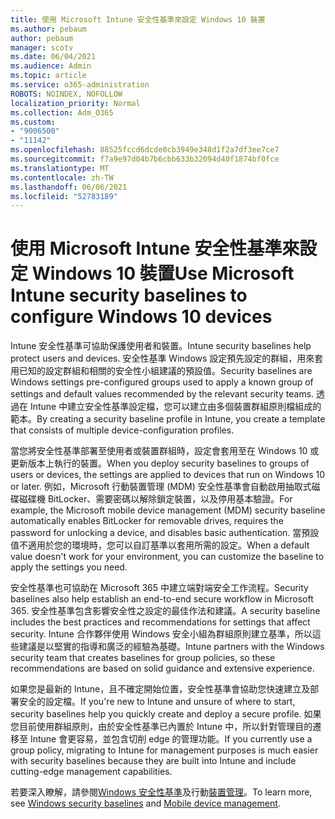 ```yaml
---
title: 使用 Microsoft Intune 安全性基準來設定 Windows 10 裝置
ms.author: pebaum
author: pebaum
manager: scotv
ms.date: 06/04/2021
ms.audience: Admin
ms.topic: article
ms.service: o365-administration
ROBOTS: NOINDEX, NOFOLLOW
localization_priority: Normal
ms.collection: Adm_O365
ms.custom:
- "9006500"
- "11142"
ms.openlocfilehash: 88525fccd6dcde0cb3949e348d1f2a7df3ee7ce7
ms.sourcegitcommit: f7a9e97d04b7b6cbb633b32094d40f1874bf0fce
ms.translationtype: MT
ms.contentlocale: zh-TW
ms.lasthandoff: 06/06/2021
ms.locfileid: "52783189"
---
```

# <a name="use-microsoft-intune-security-baselines-to-configure-windows-10-devices"></a><span data-ttu-id="03bff-102">使用 Microsoft Intune 安全性基準來設定 Windows 10 裝置</span><span class="sxs-lookup"><span data-stu-id="03bff-102">Use Microsoft Intune security baselines to configure Windows 10 devices</span></span>

<span data-ttu-id="03bff-103">Intune 安全性基準可協助保護使用者和裝置。</span><span class="sxs-lookup"><span data-stu-id="03bff-103">Intune security baselines help protect users and devices.</span></span> <span data-ttu-id="03bff-104">安全性基準 Windows 設定預先設定的群組，用來套用已知的設定群組和相關的安全性小組建議的預設值。</span><span class="sxs-lookup"><span data-stu-id="03bff-104">Security baselines are Windows settings pre-configured groups used to apply a known group of settings and default values recommended by the relevant security teams.</span></span> <span data-ttu-id="03bff-105">透過在 Intune 中建立安全性基準設定檔，您可以建立由多個裝置群組原則檔組成的範本。</span><span class="sxs-lookup"><span data-stu-id="03bff-105">By creating a security baseline profile in Intune, you create a template that consists of multiple device-configuration profiles.</span></span>

<span data-ttu-id="03bff-106">當您將安全性基準部署至使用者或裝置群組時，設定會套用至在 Windows 10 或更新版本上執行的裝置。</span><span class="sxs-lookup"><span data-stu-id="03bff-106">When you deploy security baselines to groups of users or devices, the settings are applied to devices that run on Windows 10 or later.</span></span> <span data-ttu-id="03bff-107">例如，Microsoft 行動裝置管理 (MDM) 安全性基準會自動啟用抽取式磁碟磁碟機 BitLocker、需要密碼以解除鎖定裝置，以及停用基本驗證。</span><span class="sxs-lookup"><span data-stu-id="03bff-107">For example, the Microsoft mobile device management (MDM) security baseline automatically enables BitLocker for removable drives, requires the password for unlocking a device, and disables basic authentication.</span></span> <span data-ttu-id="03bff-108">當預設值不適用於您的環境時，您可以自訂基準以套用所需的設定。</span><span class="sxs-lookup"><span data-stu-id="03bff-108">When a default value doesn't work for your environment, you can customize the baseline to apply the settings you need.</span></span>

<span data-ttu-id="03bff-109">安全性基準也可協助在 Microsoft 365 中建立端對端安全工作流程。</span><span class="sxs-lookup"><span data-stu-id="03bff-109">Security baselines also help establish an end-to-end secure workflow in Microsoft 365.</span></span> <span data-ttu-id="03bff-110">安全性基準包含影響安全性之設定的最佳作法和建議。</span><span class="sxs-lookup"><span data-stu-id="03bff-110">A security baseline includes the best practices and recommendations for settings that affect security.</span></span> <span data-ttu-id="03bff-111">Intune 合作夥伴使用 Windows 安全小組為群組原則建立基準，所以這些建議是以堅實的指導和廣泛的經驗為基礎。</span><span class="sxs-lookup"><span data-stu-id="03bff-111">Intune partners with the Windows security team that creates baselines for group policies, so these recommendations are based on solid guidance and extensive experience.</span></span>

<span data-ttu-id="03bff-112">如果您是最新的 Intune，且不確定開始位置，安全性基準會協助您快速建立及部署安全的設定檔。</span><span class="sxs-lookup"><span data-stu-id="03bff-112">If you're new to Intune and unsure of where to start, security baselines help you quickly create and deploy a secure profile.</span></span> <span data-ttu-id="03bff-113">如果您目前使用群組原則，由於安全性基準已內置於 Intune 中，所以針對管理目的遷移至 Intune 會更容易，並包含切削 edge 的管理功能。</span><span class="sxs-lookup"><span data-stu-id="03bff-113">If you currently use a group policy, migrating to Intune for management purposes is much easier with security baselines because they are built into Intune and include cutting-edge management capabilities.</span></span>

<span data-ttu-id="03bff-114">若要深入瞭解，請參閱[Windows 安全性基準](/windows/security/threat-protection/windows-security-baselines)及行動[裝置管理](/windows/client-management/mdm/)。</span><span class="sxs-lookup"><span data-stu-id="03bff-114">To learn more, see [Windows security baselines](/windows/security/threat-protection/windows-security-baselines) and [Mobile device management](/windows/client-management/mdm/).</span></span>

